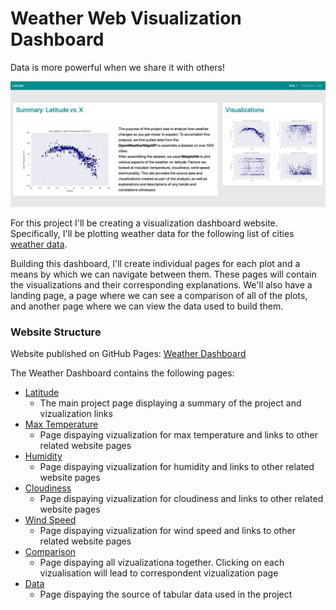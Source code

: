 # Weather Web Visualization Dashboard

Data is more powerful when we share it with others!

![Landing Page](Images/Land_Page_Large.png)


For this project I'll be creating a visualization dashboard website. Specifically, I'll be plotting weather data for the following list of cities [weather data](WebViz/Resources/cities.csv).

Building this dashboard, I'll create individual pages for each plot and a means by which we can navigate between them. These pages will contain the visualizations and their corresponding explanations. We'll also have a landing page, a page where we can see a comparison of all of the plots, and another page where we can view the data used to build them. 

### Website Structure

Website published on GitHub Pages: [Weather Dashboard]()

The Weather Dashboard contains the following pages:
- [Latitude](Index.html)
    - The main project page displaying a summary of the project and vizualization links
- [Max Temperature](WebViz/Max_Temp.html)
    - Page dispaying vizualization for max temperature and links to other related website pages
- [Humidity](WebViz/Humidity.html)
    - Page dispaying vizualization for humidity and links to other related website pages
- [Cloudiness](WebViz/Cloudiness.html)
    - Page dispaying vizualization for cloudiness and links to other related website pages
- [Wind Speed](WebVix/Wind_Speed.html)
    - Page dispaying vizualization for wind speed and links to other related website pages
- [Comparison](WebViz/Comparison.html)
    - Page dispaying all vizualizationa together. Clicking on each vizualisation will lead to correspondent vizualization page
- [Data](WebViz/Data.html)
    - Page dispaying the source of tabular data used in the project
